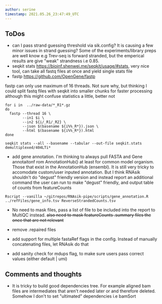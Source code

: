 ```yaml
---
author: serine
timestamp: 2021.05.26_23:47:49_UTC
---
```


## ToDos

- can I pass strand guessing threshold via sik.config? It is causing a few minor issues in strand guessing? Some of the experiments/library preps are well know e.g Trev-seq is forward stranded, but the emperical results are give "weak" strandness i.e 0.85.
- seqkit stats https://bioinf.shenwei.me/seqkit/usage/#stats, very nice tool, can take all fastq files at once and yield single stats file
- fastp https://github.com/OpenGene/fastp

fastp can only use maximum of 16 threads. Not sure why, but thinking I could split fastq files with seqkit into smaller chunks for faster processing
although this might confuse statistics a little, better not

```
for i in  ../raw-data/*_R1*.gz
do
  fastp --thread 16 \
        --in1 $i \
        --in2 ${i/_R1/_R2} \
        --json $(basename ${i%%_R*}).json \
        --html $(basename ${i%%_R*}).html
done
```

```
seqkit stats --all --basename --tabular --out-file seqkit.stats demultiplexed/404LTi*
```

- add gene annotation. I'm thinking to always pull FASTA and Gene annotaitonf rom AnnotationHub() at least for common model organism. Those that exist in the AnnotationHub (ensembl). It is still very tricky to accomodate custom/user inputed annotation. But I think RNAsik shouldn't do "degust" friendly version and instead report an additional command the user can run to make "degust" friendly, and output table of counts from featureCounts

```
Rscript --vanilla ~/gitrepos/RNAsik-pipe/scripts/gene_annotation.R ../refFiles/gene_info.tsv ReverseStrandedCounts.tsv
```

- No need to mask files, pass a list of file to be included into the report to MultiQC instead.  ~~also need to mask featureCounts .summary files the once that are not relevant~~

- remove .repaired files
- add support for multiple fastaRef flags in the config. Instead of manually concatenating files, let RNAsik do that
- add sanity check for mdups flag, to make sure users pass correct values (either default | umi)

## Comments and thoughts

- It is tricky to build good dependencies tree. For example aligned bam files are intermediates that aren't needed later or and therefore deleted. Somehow I don't to set "ultimated" dependencies i.e bamSort
